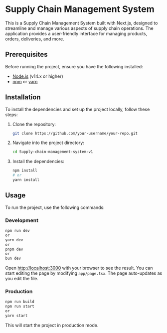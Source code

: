 # Supply Chain Management System

This is a Supply Chain Management System built with Next.js, designed to streamline and manage various aspects of supply chain operations. The application provides a user-friendly interface for managing products, orders, deliveries, and more.

## Prerequisites

Before running the project, ensure you have the following installed:

- [Node.js](https://nodejs.org/) (v14.x or higher)
- [npm](https://www.npmjs.com/) or [yarn](https://yarnpkg.com/)

## Installation

To install the dependencies and set up the project locally, follow these steps:

1. Clone the repository:

   ```bash
   git clone https://github.com/your-username/your-repo.git
   ```

2. Navigate into the project directory:

   ```bash
   cd Supply-chain-management-system-v1
   ```

3. Install the dependencies:

   ```bash
   npm install
   # or
   yarn install
   ```

## Usage

To run the project, use the following commands:

### Development
```bash
npm run dev
or
yarn dev
or 
pnpm dev
or 
bun dev
```

Open [http://localhost:3000](http://localhost:3000) with your browser to see the result. You can start editing the page by modifying `app/page.tsx`. The page auto-updates as you edit the file.

### Production
```bash
npm run build
npm run start
or 
yarn start
```

This will start the project in production mode.

